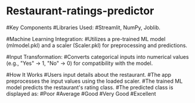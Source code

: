 ﻿# Restaurant-ratings-predictor
#Key Components
#Libraries Used:
#Streamlit, NumPy, Joblib.

#Machine Learning Integration:
#Utilizes a pre-trained ML model (mlmodel.pkl) and a scaler (Scaler.pkl) for preprocessing and predictions.

#Input Transformation:
#Converts categorical inputs into numerical values (e.g., "Yes" → 1, "No" → 0) for compatibility with the model.

#How It Works
#Users input details about the restaurant.
#The app preprocesses the input values using the loaded scaler.
#The trained ML model predicts the restaurant's rating class.
#The predicted class is displayed as:
#Poor
#Average
#Good
#Very Good
#Excellent

